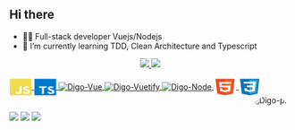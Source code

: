## Hi there 

- 👨‍💻 Full-stack developer Vuejs/Nodejs
- 🌱 I’m currently learning TDD, Clean Architecture and Typescript

<div align="center">
  <a href="https://github.com/digo-testi">
  <img height="180em" src="https://github-readme-stats.vercel.app/api?username=digo-testi&show_icons=true&theme=dracula&include_all_commits=true&count_private=true"/>
  <img height="180em" src="https://github-readme-stats.vercel.app/api/top-langs/?username=digo-testi&layout=compact&langs_count=7&theme=dracula"/>
</div>
<div style="display: inline_block"><br>
  <img align="center" alt="Digo-Js" height="30" width="40" src="https://raw.githubusercontent.com/devicons/devicon/master/icons/javascript/javascript-plain.svg">
  <img align="center" alt="Digo-Ts" height="30" width="40" src="https://raw.githubusercontent.com/devicons/devicon/master/icons/typescript/typescript-plain.svg">
  <img align="center" alt="Digo-Vue" height="30" width="40" src="https://cdn.jsdelivr.net/gh/devicons/devicon/icons/vuejs/vuejs-original.svg">
  <img align="center" alt="Digo-Vuetify" height="30" width="40" src="https://cdn.jsdelivr.net/gh/devicons/devicon/icons/vuetify/vuetify-original.svg">
  <img align="center" alt="Digo-Node" height="30" width="40"  src="https://cdn.jsdelivr.net/gh/devicons/devicon/icons/nodejs/nodejs-original.svg">
  <img align="center" alt="Digo-HTML" height="30" width="40" src="https://raw.githubusercontent.com/devicons/devicon/master/icons/html5/html5-original.svg">
  <img align="center" alt="Digo-CSS" height="30" width="40" src="https://raw.githubusercontent.com/devicons/devicon/master/icons/css3/css3-original.svg">
  <img align="right" alt="Digo-pic" height="150" style="border-radius:50px;" src="https://instagram.fplu33-1.fna.fbcdn.net/v/t51.2885-19/277418527_299288178953626_5163987313662244174_n.jpg?stp=dst-jpg_s320x320&_nc_ht=instagram.fplu33-1.fna.fbcdn.net&_nc_cat=110&_nc_ohc=wqErzz3OAOAAX-B7hZ3&tn=XCpZ5dePKSEYPY9d&edm=AOQ1c0wBAAAA&ccb=7-5&oh=00_AfCm2gDVOgApoSkq_b69m-Sn9TGu3O5wgilpnd6E13RiQQ&oe=639ECEB9&_nc_sid=8fd12b">
</div>
  
  ##
 
<div> 
 
  <a href="https://www.instagram.com/die_testi/" target="_blank"><img src="https://img.shields.io/badge/-Instagram-%23E4405F?style=for-the-badge&logo=instagram&logoColor=white" target="_blank"></a>
  <a href = "mailto:ditedisi@gmail.com"><img src="https://img.shields.io/badge/-Gmail-%23333?style=for-the-badge&logo=gmail&logoColor=white" target="_blank"></a>
  <a href="https://www.linkedin.com/in/diego-testi-902b72223/" target="_blank"><img src="https://img.shields.io/badge/-LinkedIn-%230077B5?style=for-the-badge&logo=linkedin&logoColor=white" target="_blank"></a> 
 
 
</div>
